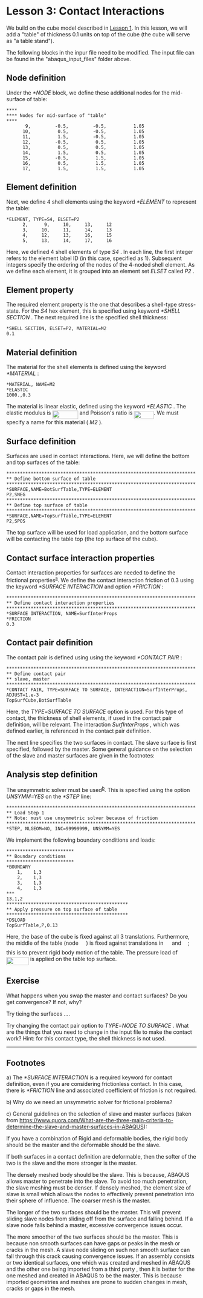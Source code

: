 # Lesson 3: Contact Interactions

We build on the cube model described in [Lesson 1](./../01_Lesson). In this lesson, we will add a "table" of thickness 0.1 units on top of the cube (the cube will serve as "a table stand"). 

The following blocks in the inpur file need to be modified. The input file can be found in the "abaqus_input_files" folder above.

## Node definition

Under the <em> *NODE </em> block, we define these additional nodes for the mid-surface of table:

	****
	**** Nodes for mid-surface of "table"
	****
		   9,         -0.5,         -0.5,          1.05
		  10,          0.5,         -0.5,          1.05
		  11,          1.5,         -0.5,          1.05
		  12,         -0.5,          0.5,          1.05
		  13,          0.5,          0.5,          1.05
		  14,          1.5,          0.5,          1.05
		  15,         -0.5,          1.5,          1.05
		  16,          0.5,          1.5,          1.05
		  17,          1.5,          1.5,          1.05

## Element definition
		  
Next, we define 4 shell elements using the keyword <em> *ELEMENT </em> to represent the table:

	*ELEMENT, TYPE=S4, ELSET=P2
		  2,      9,     10,     13,     12
		  3,     10,     11,     14,     13
		  4,     12,     13,     16,     15
		  5,     13,     14,     17,     16		  
		  
Here, we defined 4 shell elements of type <em> S4 </em>. In each line, the first integer refers to the element label ID (in this case, specified as 1). Subsequent integers specify the ordering of the nodes of the 4-noded shell element. As we define each element, it is grouped into an element set <em> ELSET </em> called <em> P2 </em>.

## Element property

The required element property is the one that describes a shell-type stress-state. For the <em> S4 </em> hex element, this is specified using keyword <em> *SHELL SECTION </em>. The next required line is the specified shell thickness:

	*SHELL SECTION, ELSET=P2, MATERIAL=M2
	0.1	

## Material definition

The material for the shell elements is defined using the keyword <em> *MATERIAL </em>:

	*MATERIAL, NAME=M2
	*ELASTIC
	1000.,0.3

The material is linear elastic, defined using the keyword <em> *ELASTIC </em>. The elastic modulus is <img src="/03_Lesson/tex/57edfc49eca3237d9614cdfaa86fd48a.svg?invert_in_darkmode&sanitize=true" align=middle width=67.87664564999999pt height=22.465723500000017pt/> and Poisson's ratio is <img src="/03_Lesson/tex/15c1721523b4a6c9de5c6579ea380fdd.svg?invert_in_darkmode&sanitize=true" align=middle width=52.088957249999986pt height=21.18721440000001pt/>. We must specify a name for this material (<em> M2 </em>).

## Surface definition

Surfaces are used in contact interactions. Here, we will define the bottom and top surfaces of the table:

	**********************************************************************
	** Define bottom surface of table
	**********************************************************************
	*SURFACE,NAME=BotSurfTable,TYPE=ELEMENT
	P2,SNEG
	**********************************************************************
	** Define top surface of table
	**********************************************************************
	*SURFACE,NAME=TopSurfTable,TYPE=ELEMENT
	P2,SPOS	
	
The top surface will be used for load application, and the bottom surface will be contacting the table top (the top surface of the cube).	

## Contact surface interaction properties

Contact interaction properties for surfaces are needed to define the frictional properties<sup>[a](#myfootnote1)</sup>. We define the contact interaction friction of 0.3 using the keyword <em> *SURFACE INTERACTION </em> and option <em> *FRICTION </em>:

	**********************************************************************
	** Define contact interaction properties
	**********************************************************************
	*SURFACE INTERACTION, NAME=SurfInterProps
	*FRICTION
	0.3
	
## Contact pair definition

The contact pair is defined using using the keyword <em> *CONTACT PAIR </em>:
 
	**********************************************************************
	** Define contact pair
	** slave, master
	**********************************************************************
	*CONTACT PAIR, TYPE=SURFACE TO SURFACE, INTERACTION=SurfInterProps, ADJUST=1.e-3
	TopSurfCube,BotSurfTable
 
Here, the <em> TYPE=SURFACE TO SURFACE </em> option is used. For this type of contact, the thickness of shell elements, if used in the contact pair definition, will be relevant. The interaction <em> SurfInterProps </em>, which was defined earlier, is referenced in the contact pair definition. 

The next line specifies the two surfaces in contact. The slave surface is first specified, followed by the master. Some general guidance on the selection of the slave and master surfaces are given in the footnotes:

## Analysis step definition

The unsymmetric solver must be used<sup>[b](#myfootnote1)</sup>. This is specified using the option <em> UNSYMM=YES </em> on the <em> *STEP </em> line:

	**********************************************************************
	** Load Step 1
	** Note: must use unsymmetric solver because of friction
	**********************************************************************
	*STEP, NLGEOM=NO, INC=99999999, UNSYMM=YES
	
We implement the following boundary conditions and loads:

	*************************
	** Boundary conditions
	*************************
	*BOUNDARY
		1,    1,3
		2,    1,3
		3,    1,3
		4,    1,3
	***
	13,1,2
	*********************************************
	** Apply pressure on top surface of table
	*********************************************
	*DSLOAD
	TopSurfTable,P,0.13	

Here, the base of the cube is fixed against all 3 translations. Furthermore, the middle of the table (node <img src="/03_Lesson/tex/058144136c51a2587e0014f0855b972a.svg?invert_in_darkmode&sanitize=true" align=middle width=16.438418699999993pt height=21.18721440000001pt/>) is fixed against translations in <img src="/03_Lesson/tex/cbfb1b2a33b28eab8a3e59464768e810.svg?invert_in_darkmode&sanitize=true" align=middle width=14.908688849999992pt height=22.465723500000017pt/> and <img src="/03_Lesson/tex/91aac9730317276af725abd8cef04ca9.svg?invert_in_darkmode&sanitize=true" align=middle width=13.19638649999999pt height=22.465723500000017pt/>; this is to prevent rigid body motion of the table. The pressure load of <img src="/03_Lesson/tex/e4879cca02caa03e5ba578d1f3f0e24a.svg?invert_in_darkmode&sanitize=true" align=middle width=59.41204994999998pt height=21.18721440000001pt/> is applied on the table top surface.
	
## Exercise 

What happens when you swap the master and contact surfaces? Do you get convergence? If not, why?

Try tieing the surfaces ....


Try changing the contact pair option to <em> TYPE=NODE TO SURFACE </em>. What are the things that you need to change in the input file to make the contact work? Hint: for this contact type, the shell thickness is not used.

---
## Footnotes

<a name="myfootnote1">a</a>) The <em> *SURFACE INTERACTION </em> is a required keyword for contact definition, even if you are considering frictionless contact. In this case, there is <em> *FRICTION </em> line and associated coefficient of friction is not required.

<a name="myfootnote1">b</a>) Why do we need an unsymmetric solver for frictional problems?
 
<a name="myfootnote1">c</a>) General guidelines on the selection of slave and master surfaces (taken from https://www.quora.com/What-are-the-three-main-criteria-to-determine-the-slave-and-master-surfaces-in-ABAQUS):



If you have a combination of Rigid and deformable bodies, the rigid body should be the master and the deformable should be the slave.

If both surfaces in a contact definition are deformable, then the softer of the two is the slave and the more stronger is the master.

The densely meshed body should be the slave. This is because, ABAQUS allows master to penetrate into the slave. To avoid too much penetration, the slave meshing must be denser. If densely meshed, the element size of slave is small which allows the nodes to effectively prevent penetration into their sphere of influence. The coarser mesh is the master.

The longer of the two surfaces should be the master. This will prevent sliding slave nodes from sliding off from the surface and falling behind. If a slave node falls behind a master, excessive convergence issues occur.

The more smoother of the two surfaces should be the master. This is because non smooth surfaces can have gaps or peaks in the mesh or cracks in the mesh. A slave node sliding on such non smooth surface can fall through this crack causing convergence issues.
If an assembly consists or two identical surfaces, one which was created and meshed in ABAQUS and the other one being imported from a third party , then it is better for the one meshed and created in ABAQUS to be the master. This is because imported geometries and meshes are prone to sudden changes in mesh, cracks or gaps in the mesh.
